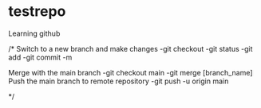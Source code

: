 # testrepo

Learning github

/*
Switch to a new branch and make changes
-git checkout
-git status
-git add
-git commit -m

Merge with the main branch
-git checkout main
-git merge [branch_name]
Push the main branch to remote repository
-git push -u origin main

*/
